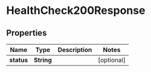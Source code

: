 # HealthCheck200Response

## Properties
Name | Type | Description | Notes
------------ | ------------- | ------------- | -------------
**status** | **String** |  |  [optional]
